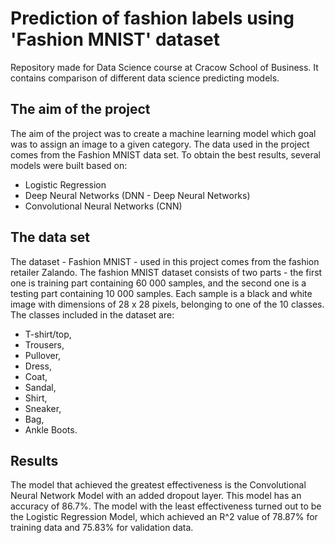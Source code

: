 # Prediction of fashion labels using 'Fashion MNIST' dataset
Repository made for Data Science course at Cracow School of Business. It contains comparison of different data science predicting models. 

## The aim of the project
The aim of the project was to create a machine learning model which goal was to assign an image to a given category. The data used in the project comes from the Fashion MNIST data set.
To obtain the best results, several models were built based on:
- Logistic Regression
- Deep Neural Networks (DNN - Deep Neural Networks)
- Convolutional Neural Networks (CNN) 
## The data set 
The dataset - Fashion MNIST - used in this project comes from the fashion retailer Zalando. 
The fashion MNIST dataset consists of two parts - the first one is training part containing 60 000 samples, and the second one is a testing part containing 10 000 samples. 
Each sample is a black and white image with dimensions of 28 x 28 pixels, belonging to one of the 10 classes. 
The classes included in the dataset are: 
- T-shirt/top, 
- Trousers, 
- Pullover, 
- Dress, 
- Coat, 
- Sandal, 
- Shirt, 
- Sneaker, 
- Bag, 
- Ankle Boots.

## Results

The model that achieved the greatest effectiveness is the Convolutional Neural Network Model with an added dropout layer. This model has an accuracy of 86.7%.
The model with the least effectiveness turned out to be the Logistic Regression Model, which achieved an R^2 value of 78.87% for training data and 75.83% for validation data.